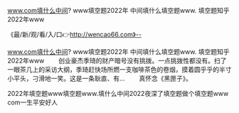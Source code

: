 www.com填什么中间?
www填空题2022年
中间填什么填空题www.
填空题知乎2022年www


《最/新/观/看/入/口👉http://wencao66.com》--

www.com填什么中间?
www填空题2022年
中间填什么填空题www.
填空题知乎2022年www
　　创业豪杰季琦的财产暗号没有挑拨。一点挑拨性都没有。扫了一眼茶几上的采访大纲，季琦赶快场所燃一支咖啡茶色的卷烟，摸着圆乎乎的半寸小平头，刁滑地一笑。这是一条耿直、有...
　　真怀念《黑匣子》。





2022年填空题www填空题www.填什么中间2022夜深了填空题做个填空题www com一生平安好人
